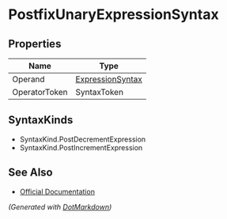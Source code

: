 # PostfixUnaryExpressionSyntax

## Properties

| Name          | Type                                    |
| ------------- | --------------------------------------- |
| Operand       | [ExpressionSyntax](ExpressionSyntax.md) |
| OperatorToken | SyntaxToken                             |

## SyntaxKinds

* SyntaxKind\.PostDecrementExpression
* SyntaxKind\.PostIncrementExpression

## See Also

* [Official Documentation](https://docs.microsoft.com/en-us/dotnet/api/microsoft.codeanalysis.csharp.syntax.postfixunaryexpressionsyntax)


*\(Generated with [DotMarkdown](http://github.com/JosefPihrt/DotMarkdown)\)*